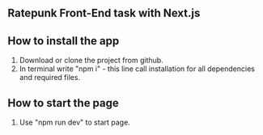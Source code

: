 ## Ratepunk Front-End task with Next.js

## How to install the app

1.  Download or clone the project from github.
2.  In terminal write "npm i" - this line call installation for all dependencies and required files.

## How to start the page

1. Use "npm run dev" to start page.

